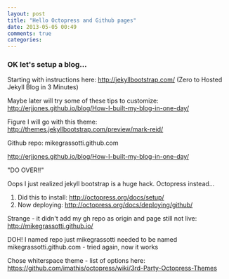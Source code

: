 ```yaml
---
layout: post
title: "Hello Octopress and Github pages"
date: 2013-05-05 00:49
comments: true
categories: 
---
```


### OK let's setup a blog...

Starting with instructions here: http://jekyllbootstrap.com/ (Zero to Hosted Jekyll Blog in 3 Minutes) 

Maybe later will try some of these tips to customize: http://erjjones.github.io/blog/How-I-built-my-blog-in-one-day/

Figure I will go with this theme: http://themes.jekyllbootstrap.com/preview/mark-reid/  

Github repo: mikegrassotti.github.com

http://erjjones.github.io/blog/How-I-built-my-blog-in-one-day/


"DO OVER!!"

Oops I just realized jekyll bootstrap is a huge hack. Octopress instead…

1. Did this to install: http://octopress.org/docs/setup/
2. Now deploying: http://octopress.org/docs/deploying/github/

Strange - it didn't add my gh repo as origin and page still not live: http://mikegrassotti.github.io/

DOH! I named repo just mikegrassotti needed to be named mikegrassotti.github.com - tried again, now it works

Chose whiterspace theme - list of options here: https://github.com/imathis/octopress/wiki/3rd-Party-Octopress-Themes 







